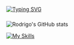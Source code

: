 [![Typing SVG](https://readme-typing-svg.herokuapp.com?font=Fira+Code&pause=1000&width=435&lines=Ola%2C+a+todos;Sou+o+Rodrigo)](https://git.io/typing-svg)


###


![Rodrigo's GitHub stats](https://github-readme-stats.vercel.app/api?username=Roddie118&show_icons=true)

[![My Skills](https://skillicons.dev/icons?i=js,html,css,wasm)](https://skillicons.dev)
